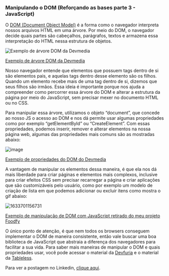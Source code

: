 ### Manipulando o DOM (Reforçando as bases parte 3 - JavaScript)

O [DOM (Document Object Model)](http://devfuria.com.br/javascript/dom/) é a forma como o navegador interpreta nossos arquivos HTML em uma árvore. Por meio do DOM, o navegador decide quais partes são cabeçalhos, 
parágrafos, textos e armazena essa interpretação do HTML nessa estrutura de objetos.

![Exemplo de árvore DOM da Devmedia](https://user-images.githubusercontent.com/65983895/138307334-ccee77c6-1a8e-4739-b78e-a114f949f2a4.png)

[Exemplo de árvore DOM da Devmedia](https://www.devmedia.com.br/trabalhando-com-dom-em-javascript/29039)

Nosso navegador entende que elementos que possuem tags dentro de si são elementos pais, e aquelas tags dentro desse elemento são os filhos. Quando um elemento recebe mais 
de uma tag dentro de si, dizemos que seus filhos são irmãos. Essa ideia é importante porque nos ajuda a compreender como percorrer essa árvore do DOM e alterar a estrutura 
da página por meio do JavaScript, sem precisar mexer no documento HTML ou no CSS. 

Para manipular essa árvore, utilizamos o objeto “document”, que concede ao nosso JS o acesso ao DOM e nos dá permite usar algumas propriedades como por exemplo “getElementById” 
ou “CreateElement”. Com essas propriedades, podemos inserir, remover e alterar elementos na nossa página web, algumas das propriedades mais comuns são as mostradas abaixo:

![image](https://user-images.githubusercontent.com/65983895/138307496-9d6509f2-9bc7-4dff-98ec-caba0f7df2bf.png)

[Exemplo de propriedades do DOM do Devmedia](https://www.devmedia.com.br/trabalhando-com-dom-em-javascript/29039)

A vantagem de manipular os elementos dessa maneira, é que ela nos dá mais liberdade para criar páginas e elementos mais complexos, inclusive para criar efeitos CSS sem precisar 
recarregar a página e criar aplicações que são customizáveis pelo usuário, como por exemplo um modelo de criação de lista em que podemos adicionar ou excluir itens como mostra
o gif abaixo:

![1633701156731](https://user-images.githubusercontent.com/65983895/138307646-1db21b04-43cd-4157-965e-621e6d4da2c8.gif)

[Exemplo de manipulação de DOM com JavaScript retirado do meu projeto Foodfy](https://github.com/mjulialobo/Foodfy)

O único ponto de atenção, é que nem todos os browsers conseguem implementar o DOM de maneira consistente, então vale buscar uma boa biblioteca de JavaScript que abstraia a 
diferença dos navegadores para facilitar a sua vida. Para saber mais maneiras de manipular o DOM e quais propriedades usar, você pode acessar o material da [Devfuria](http://devfuria.com.br/javascript/dom/) e o material 
da [Tableless](https://tableless.com.br/entendendo-o-dom-document-object-model/).

Para ver a postagem no Linkedin, [clique aqui](https://www.linkedin.com/pulse/manipulando-o-dom-refor%C3%A7ando-bases-parte-3-javascript-lobo-/).
